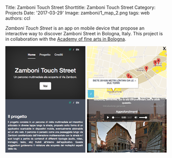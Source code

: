 Title: Zamboni Touch Street
Shorttitle: Zamboni Touch Street
Category: Projects
Date: '2017-03-29'
Image: zamboni/1_map_2.png
tags: web
authors: ccl


<!--![zamboni portico](/images/portfolio/Portico_Zamboni.jpg)-->

*Zamboni Touch Street* is an app on mobile device that propose an interactive way to discover Zamboni Street in Bologna, Italy. This project is in collaboration with the [Academy of fine arts in Bologna](http://www.ababo.it/ABA/).

<section id="photos">
  <img src="images/portfolio/zamboni/0_intro_1.png" alt="">
  <img src="images/portfolio/zamboni/0_intro_2.png" alt="">
  <img src="images/portfolio/zamboni/1_map_1.png" alt="">
  <img src="images/portfolio/zamboni/2_pano_3.png" alt="">
</section>

<!-- images grid -->
<style>
#photos {
  /* Prevent vertical gaps */
  line-height: 0;

  -webkit-column-count: 5;
  -webkit-column-gap:   0px;
  -moz-column-count:    5;
  -moz-column-gap:      0px;
  column-count:         2;
  column-gap:           5px;
}

#photos img {
  /* Just in case there are inline attributes */
  width: 100% !important;
  height: auto !important;
}
</style>
